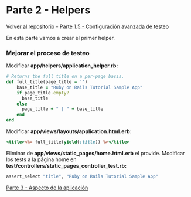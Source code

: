 # Parte 2 - Helpers

[Volver al repositorio](https://github.com/Elolawyn/Rails5Tutorial) - [Parte 1.5 - Configuración avanzada de testeo](https://github.com/Elolawyn/Rails5Tutorial/tree/master/docs/01_5/README.md)

En esta parte vamos a crear el primer helper.

### Mejorar el proceso de testeo

Modificar **app/helpers/application_helper.rb:**

```ruby
# Returns the full title on a per-page basis.
def full_title(page_title = '')
	base_title = "Ruby on Rails Tutorial Sample App"
	if page_title.empty?
	  base_title
	else
	  page_title + " | " + base_title
	end
end
```

Modificar **app/views/layouts/application.html.erb:**

```RHTML
<title><%= full_title(yield(:title)) %></title>
```

Eliminar de **app/views/static_pages/home.html.erb** el provide. Modificar los tests a la página home en **test/controllers/static_pages_controller_test.rb:**

```ruby
assert_select "title", "Ruby on Rails Tutorial Sample App"
```

[Parte 3 - Aspecto de la aplicación](https://github.com/Elolawyn/Rails5Tutorial/tree/master/docs/03/README.md)
